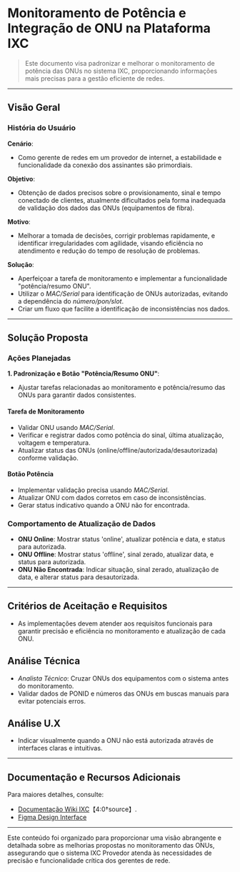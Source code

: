 # Monitoramento de Potência e Integração de ONU na Plataforma IXC

> Este documento visa padronizar e melhorar o monitoramento de potência das ONUs no sistema IXC, proporcionando informações mais precisas para a gestão eficiente de redes.

---

## Visão Geral

### História do Usuário

**Cenário**:
- Como gerente de redes em um provedor de internet, a estabilidade e funcionalidade da conexão dos assinantes são primordiais.

**Objetivo**:
- Obtenção de dados precisos sobre o provisionamento, sinal e tempo conectado de clientes, atualmente dificultados pela forma inadequada de validação dos dados das ONUs (equipamentos de fibra).

**Motivo**:
- Melhorar a tomada de decisões, corrigir problemas rapidamente, e identificar irregularidades com agilidade, visando eficiência no atendimento e redução do tempo de resolução de problemas.

**Solução**:
- Aperfeiçoar a tarefa de monitoramento e implementar a funcionalidade "potência/resumo ONU".
- Utilizar o *MAC/Serial* para identificação de ONUs autorizadas, evitando a dependência do *número/pon/slot*.
- Criar um fluxo que facilite a identificação de inconsistências nos dados.

---

## Solução Proposta

### Ações Planejadas

**1. Padronização e Botão "Potência/Resumo ONU"**:
- Ajustar tarefas relacionadas ao monitoramento e potência/resumo das ONUs para garantir dados consistentes.

#### Tarefa de Monitoramento
- Validar ONU usando *MAC/Serial*.
- Verificar e registrar dados como potência do sinal, última atualização, voltagem e temperatura.
- Atualizar status das ONUs (online/offline/autorizada/desautorizada) conforme validação.

#### Botão Potência
- Implementar validação precisa usando *MAC/Serial*.
- Atualizar ONU com dados corretos em caso de inconsistências.
- Gerar status indicativo quando a ONU não for encontrada.

### Comportamento de Atualização de Dados
- **ONU Online**: Mostrar status 'online', atualizar potência e data, e status para autorizada.
- **ONU Offline**: Mostrar status 'offline', sinal zerado, atualizar data, e status para autorizada.
- **ONU Não Encontrada**: Indicar situação, sinal zerado, atualização de data, e alterar status para desautorizada.

---

## Critérios de Aceitação e Requisitos
- As implementações devem atender aos requisitos funcionais para garantir precisão e eficiência no monitoramento e atualização de cada ONU.

## Análise Técnica
- *Analista Técnico*: Cruzar ONUs dos equipamentos com o sistema antes do monitoramento.
- Validar dados de PONID e números das ONUs em buscas manuais para evitar potenciais erros.

## Análise U.X
- Indicar visualmente quando a ONU não está autorizada através de interfaces claras e intuitivas.

---

## Documentação e Recursos Adicionais

Para maiores detalhes, consulte:
- [Documentação Wiki IXC](https://wiki.ixcsoft.com.br)【4:0†source】.
- [Figma Design Interface](https://www.figma.com/design/f16rothuu5faWyc3hOCDb7/IR-4985?node-id=11-14&t=qqK9Bvmy023CmXSQ-1)

---

Este conteúdo foi organizado para proporcionar uma visão abrangente e detalhada sobre as melhorias propostas no monitoramento das ONUs, assegurando que o sistema IXC Provedor atenda às necessidades de precisão e funcionalidade crítica dos gerentes de rede.